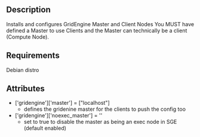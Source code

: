 ## Description

Installs and configures GridEngine Master and Client Nodes
You MUST have defined a Master to use Clients and the Master can technically be a client (Compute Node).

## Requirements

Debian distro

## Attributes ##


*  ['gridengine']['master'] = ["localhost"]
      - defines the gridenine master for the clients to push the config too
*  ['gridengine']['noexec_master'] = ''
      - set to true to disable the master as being an exec node in SGE (default enabled)
